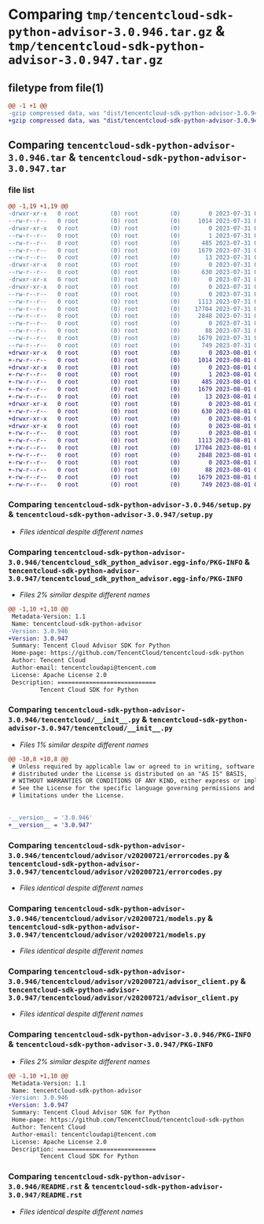 # Comparing `tmp/tencentcloud-sdk-python-advisor-3.0.946.tar.gz` & `tmp/tencentcloud-sdk-python-advisor-3.0.947.tar.gz`

## filetype from file(1)

```diff
@@ -1 +1 @@
-gzip compressed data, was "dist/tencentcloud-sdk-python-advisor-3.0.946.tar", last modified: Mon Jul 31 00:17:59 2023, max compression
+gzip compressed data, was "dist/tencentcloud-sdk-python-advisor-3.0.947.tar", last modified: Tue Aug  1 00:18:09 2023, max compression
```

## Comparing `tencentcloud-sdk-python-advisor-3.0.946.tar` & `tencentcloud-sdk-python-advisor-3.0.947.tar`

### file list

```diff
@@ -1,19 +1,19 @@
-drwxr-xr-x   0 root         (0) root         (0)        0 2023-07-31 00:17:59.000000 tencentcloud-sdk-python-advisor-3.0.946/
--rw-r--r--   0 root         (0) root         (0)     1014 2023-07-31 00:17:59.000000 tencentcloud-sdk-python-advisor-3.0.946/setup.py
-drwxr-xr-x   0 root         (0) root         (0)        0 2023-07-31 00:17:59.000000 tencentcloud-sdk-python-advisor-3.0.946/tencentcloud_sdk_python_advisor.egg-info/
--rw-r--r--   0 root         (0) root         (0)        1 2023-07-31 00:17:59.000000 tencentcloud-sdk-python-advisor-3.0.946/tencentcloud_sdk_python_advisor.egg-info/dependency_links.txt
--rw-r--r--   0 root         (0) root         (0)      485 2023-07-31 00:17:59.000000 tencentcloud-sdk-python-advisor-3.0.946/tencentcloud_sdk_python_advisor.egg-info/SOURCES.txt
--rw-r--r--   0 root         (0) root         (0)     1679 2023-07-31 00:17:59.000000 tencentcloud-sdk-python-advisor-3.0.946/tencentcloud_sdk_python_advisor.egg-info/PKG-INFO
--rw-r--r--   0 root         (0) root         (0)       13 2023-07-31 00:17:59.000000 tencentcloud-sdk-python-advisor-3.0.946/tencentcloud_sdk_python_advisor.egg-info/top_level.txt
-drwxr-xr-x   0 root         (0) root         (0)        0 2023-07-31 00:17:59.000000 tencentcloud-sdk-python-advisor-3.0.946/tencentcloud/
--rw-r--r--   0 root         (0) root         (0)      630 2023-07-31 00:17:59.000000 tencentcloud-sdk-python-advisor-3.0.946/tencentcloud/__init__.py
-drwxr-xr-x   0 root         (0) root         (0)        0 2023-07-31 00:17:59.000000 tencentcloud-sdk-python-advisor-3.0.946/tencentcloud/advisor/
-drwxr-xr-x   0 root         (0) root         (0)        0 2023-07-31 00:17:59.000000 tencentcloud-sdk-python-advisor-3.0.946/tencentcloud/advisor/v20200721/
--rw-r--r--   0 root         (0) root         (0)        0 2023-07-31 00:17:59.000000 tencentcloud-sdk-python-advisor-3.0.946/tencentcloud/advisor/v20200721/__init__.py
--rw-r--r--   0 root         (0) root         (0)     1113 2023-07-31 00:17:59.000000 tencentcloud-sdk-python-advisor-3.0.946/tencentcloud/advisor/v20200721/errorcodes.py
--rw-r--r--   0 root         (0) root         (0)    17704 2023-07-31 00:17:59.000000 tencentcloud-sdk-python-advisor-3.0.946/tencentcloud/advisor/v20200721/models.py
--rw-r--r--   0 root         (0) root         (0)     2848 2023-07-31 00:17:59.000000 tencentcloud-sdk-python-advisor-3.0.946/tencentcloud/advisor/v20200721/advisor_client.py
--rw-r--r--   0 root         (0) root         (0)        0 2023-07-31 00:17:59.000000 tencentcloud-sdk-python-advisor-3.0.946/tencentcloud/advisor/__init__.py
--rw-r--r--   0 root         (0) root         (0)       88 2023-07-31 00:17:59.000000 tencentcloud-sdk-python-advisor-3.0.946/setup.cfg
--rw-r--r--   0 root         (0) root         (0)     1679 2023-07-31 00:17:59.000000 tencentcloud-sdk-python-advisor-3.0.946/PKG-INFO
--rw-r--r--   0 root         (0) root         (0)      749 2023-07-31 00:17:59.000000 tencentcloud-sdk-python-advisor-3.0.946/README.rst
+drwxr-xr-x   0 root         (0) root         (0)        0 2023-08-01 00:18:09.000000 tencentcloud-sdk-python-advisor-3.0.947/
+-rw-r--r--   0 root         (0) root         (0)     1014 2023-08-01 00:18:09.000000 tencentcloud-sdk-python-advisor-3.0.947/setup.py
+drwxr-xr-x   0 root         (0) root         (0)        0 2023-08-01 00:18:09.000000 tencentcloud-sdk-python-advisor-3.0.947/tencentcloud_sdk_python_advisor.egg-info/
+-rw-r--r--   0 root         (0) root         (0)        1 2023-08-01 00:18:09.000000 tencentcloud-sdk-python-advisor-3.0.947/tencentcloud_sdk_python_advisor.egg-info/dependency_links.txt
+-rw-r--r--   0 root         (0) root         (0)      485 2023-08-01 00:18:09.000000 tencentcloud-sdk-python-advisor-3.0.947/tencentcloud_sdk_python_advisor.egg-info/SOURCES.txt
+-rw-r--r--   0 root         (0) root         (0)     1679 2023-08-01 00:18:09.000000 tencentcloud-sdk-python-advisor-3.0.947/tencentcloud_sdk_python_advisor.egg-info/PKG-INFO
+-rw-r--r--   0 root         (0) root         (0)       13 2023-08-01 00:18:09.000000 tencentcloud-sdk-python-advisor-3.0.947/tencentcloud_sdk_python_advisor.egg-info/top_level.txt
+drwxr-xr-x   0 root         (0) root         (0)        0 2023-08-01 00:18:09.000000 tencentcloud-sdk-python-advisor-3.0.947/tencentcloud/
+-rw-r--r--   0 root         (0) root         (0)      630 2023-08-01 00:18:09.000000 tencentcloud-sdk-python-advisor-3.0.947/tencentcloud/__init__.py
+drwxr-xr-x   0 root         (0) root         (0)        0 2023-08-01 00:18:09.000000 tencentcloud-sdk-python-advisor-3.0.947/tencentcloud/advisor/
+drwxr-xr-x   0 root         (0) root         (0)        0 2023-08-01 00:18:09.000000 tencentcloud-sdk-python-advisor-3.0.947/tencentcloud/advisor/v20200721/
+-rw-r--r--   0 root         (0) root         (0)        0 2023-08-01 00:18:09.000000 tencentcloud-sdk-python-advisor-3.0.947/tencentcloud/advisor/v20200721/__init__.py
+-rw-r--r--   0 root         (0) root         (0)     1113 2023-08-01 00:18:09.000000 tencentcloud-sdk-python-advisor-3.0.947/tencentcloud/advisor/v20200721/errorcodes.py
+-rw-r--r--   0 root         (0) root         (0)    17704 2023-08-01 00:18:09.000000 tencentcloud-sdk-python-advisor-3.0.947/tencentcloud/advisor/v20200721/models.py
+-rw-r--r--   0 root         (0) root         (0)     2848 2023-08-01 00:18:09.000000 tencentcloud-sdk-python-advisor-3.0.947/tencentcloud/advisor/v20200721/advisor_client.py
+-rw-r--r--   0 root         (0) root         (0)        0 2023-08-01 00:18:09.000000 tencentcloud-sdk-python-advisor-3.0.947/tencentcloud/advisor/__init__.py
+-rw-r--r--   0 root         (0) root         (0)       88 2023-08-01 00:18:09.000000 tencentcloud-sdk-python-advisor-3.0.947/setup.cfg
+-rw-r--r--   0 root         (0) root         (0)     1679 2023-08-01 00:18:09.000000 tencentcloud-sdk-python-advisor-3.0.947/PKG-INFO
+-rw-r--r--   0 root         (0) root         (0)      749 2023-08-01 00:18:09.000000 tencentcloud-sdk-python-advisor-3.0.947/README.rst
```

### Comparing `tencentcloud-sdk-python-advisor-3.0.946/setup.py` & `tencentcloud-sdk-python-advisor-3.0.947/setup.py`

 * *Files identical despite different names*

### Comparing `tencentcloud-sdk-python-advisor-3.0.946/tencentcloud_sdk_python_advisor.egg-info/PKG-INFO` & `tencentcloud-sdk-python-advisor-3.0.947/tencentcloud_sdk_python_advisor.egg-info/PKG-INFO`

 * *Files 2% similar despite different names*

```diff
@@ -1,10 +1,10 @@
 Metadata-Version: 1.1
 Name: tencentcloud-sdk-python-advisor
-Version: 3.0.946
+Version: 3.0.947
 Summary: Tencent Cloud Advisor SDK for Python
 Home-page: https://github.com/TencentCloud/tencentcloud-sdk-python
 Author: Tencent Cloud
 Author-email: tencentcloudapi@tencent.com
 License: Apache License 2.0
 Description: ============================
         Tencent Cloud SDK for Python
```

### Comparing `tencentcloud-sdk-python-advisor-3.0.946/tencentcloud/__init__.py` & `tencentcloud-sdk-python-advisor-3.0.947/tencentcloud/__init__.py`

 * *Files 1% similar despite different names*

```diff
@@ -10,8 +10,8 @@
 # Unless required by applicable law or agreed to in writing, software
 # distributed under the License is distributed on an "AS IS" BASIS,
 # WITHOUT WARRANTIES OR CONDITIONS OF ANY KIND, either express or implied.
 # See the License for the specific language governing permissions and
 # limitations under the License.
 
 
-__version__ = '3.0.946'
+__version__ = '3.0.947'
```

### Comparing `tencentcloud-sdk-python-advisor-3.0.946/tencentcloud/advisor/v20200721/errorcodes.py` & `tencentcloud-sdk-python-advisor-3.0.947/tencentcloud/advisor/v20200721/errorcodes.py`

 * *Files identical despite different names*

### Comparing `tencentcloud-sdk-python-advisor-3.0.946/tencentcloud/advisor/v20200721/models.py` & `tencentcloud-sdk-python-advisor-3.0.947/tencentcloud/advisor/v20200721/models.py`

 * *Files identical despite different names*

### Comparing `tencentcloud-sdk-python-advisor-3.0.946/tencentcloud/advisor/v20200721/advisor_client.py` & `tencentcloud-sdk-python-advisor-3.0.947/tencentcloud/advisor/v20200721/advisor_client.py`

 * *Files identical despite different names*

### Comparing `tencentcloud-sdk-python-advisor-3.0.946/PKG-INFO` & `tencentcloud-sdk-python-advisor-3.0.947/PKG-INFO`

 * *Files 2% similar despite different names*

```diff
@@ -1,10 +1,10 @@
 Metadata-Version: 1.1
 Name: tencentcloud-sdk-python-advisor
-Version: 3.0.946
+Version: 3.0.947
 Summary: Tencent Cloud Advisor SDK for Python
 Home-page: https://github.com/TencentCloud/tencentcloud-sdk-python
 Author: Tencent Cloud
 Author-email: tencentcloudapi@tencent.com
 License: Apache License 2.0
 Description: ============================
         Tencent Cloud SDK for Python
```

### Comparing `tencentcloud-sdk-python-advisor-3.0.946/README.rst` & `tencentcloud-sdk-python-advisor-3.0.947/README.rst`

 * *Files identical despite different names*

